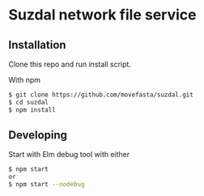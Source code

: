 # Suzdal network file service

## Installation

Clone this repo and run install script.

With npm

```sh
$ git clone https://github.com/movefasta/suzdal.git
$ cd suzdal
$ npm install
```

## Developing

Start with Elm debug tool with either
```sh
$ npm start
or
$ npm start --nodebug
```

